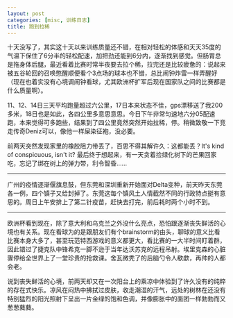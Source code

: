 ```yaml
---
layout: post
categories: [misc, 训练日志]
title: 跑到拉稀
---
```


十天没写了，其实这十天以来训练质量还不错，在相对轻松的体感和天天35度的气温下保住了6分半的轻松配速，加把劲还能到6分内，逐渐找到感觉。但肠胃总是拖身体后腿，最近看着比赛时常半夜要去拉个稀，拉完还是比较疲惫的：说起来被五谷轮回的召唤憋醒顺便看个3点场的球本也不错，总比闹钟炸雷一样弄醒好（现在也着实没有心境调闹钟看球，尤其欧洲杯扩军后现在国家队之间的比赛都是什么质量啊）。

11、12、14日三天平均跑量超过六公里，17日本来状态不佳，gps漂移送了我200多米，18日也是如此，各四公里多意思意思。今日下午非常匀速地六分05配速跑，本来觉得可多跑些，结果到了四公里竟然突然开始拉稀，停。稍微致敬一下竞走传奇Deniz可以，像他一样屎染征袍，没必要。

前两天突然发现家里的橡胶阻力带丢了，百思不得其解许久：这都能丢？It's kind of conspicuous, isn't it? 最后终于想起来，有一天贪着捡绿化树下的芒果回家吃，忘记了绑在树上的弹力带，利令智昏……

---

广州的疫情逐渐偃旗息鼓，但东莞和深圳重新开始面对Delta变种，前天昨天东莞各一例，四个镇子又给封掉了。东莞这每个镇风土人情截然不同的行政特点挺有意思的。周日上午安排上了第二针疫苗，赶快去打完，前后耗时两个小时不到。

---

欧洲杯看到现在，除了意大利和乌克兰之外没什么亮点，恐怕跟逐渐丧失鲜活的心境也有关系。现在看球为的是跟朋友们有个brainstorm的由头，聊球的意义比看比赛本身大多了，甚至玩范特西游戏的意义都更大，看比赛的一大半时间盯着群，因此错过了捷克队中锋希克一脚不逊于当年达沃苏克的远程吊射。埃里克森的心脏骤停给全世界上了一堂珍贵的抢救课。舍瓦微秃了的后脑勺令人欷歔，再帅的人都会老。

说到丧失鲜活的心境，前两天却又在一次阳台上的乘凉中体验到了许久没有的纯粹的存在式快乐。凉风在闷热中拂拭过皮肤，收走潮湿的汗气，远处的树林在还没有特别猛烈的阳光照射下呈出一片金绿的饱和色调，并像膨胀中的面团一样勃勃而又葱葱蕤蕤。
